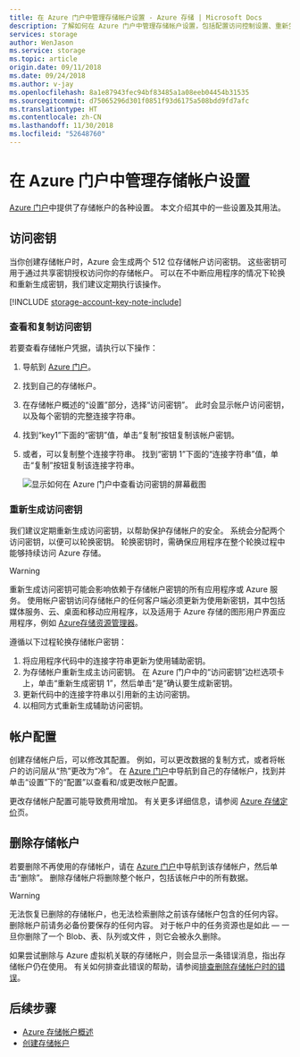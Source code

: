 ```yaml
---
title: 在 Azure 门户中管理存储帐户设置 - Azure 存储 | Microsoft Docs
description: 了解如何在 Azure 门户中管理存储帐户设置，包括配置访问控制设置、重新生成帐户访问密钥、更改访问层，或修改帐户使用的复制类型。 此外，了解如何在门户中删除存储帐户。
services: storage
author: WenJason
ms.service: storage
ms.topic: article
origin.date: 09/11/2018
ms.date: 09/24/2018
ms.author: v-jay
ms.openlocfilehash: 8a1e87943fec94bf83485a1a08eeb04454b31535
ms.sourcegitcommit: d75065296d301f0851f93d6175a508bdd9fd7afc
ms.translationtype: HT
ms.contentlocale: zh-CN
ms.lasthandoff: 11/30/2018
ms.locfileid: "52648760"
---
```

# <a name="manage-storage-account-settings-in-the-azure-portal"></a>在 Azure 门户中管理存储帐户设置

[Azure 门户](https://portal.azure.cn)中提供了存储帐户的各种设置。 本文介绍其中的一些设置及其用法。

## <a name="access-keys"></a>访问密钥

当你创建存储帐户时，Azure 会生成两个 512 位存储帐户访问密钥。 这些密钥可用于通过共享密钥授权访问你的存储帐户。 可以在不中断应用程序的情况下轮换和重新生成密钥，我们建议定期执行该操作。

[!INCLUDE [storage-account-key-note-include](../../../includes/storage-account-key-note-include.md)]

### <a name="view-and-copy-access-keys"></a>查看和复制访问密钥

若要查看存储帐户凭据，请执行以下操作：

1. 导航到 [Azure 门户](https://portal.azure.cn)。
2. 找到自己的存储帐户。
3. 在存储帐户概述的“设置”部分，选择“访问密钥”。 此时会显示帐户访问密钥，以及每个密钥的完整连接字符串。
4. 找到“key1”下面的“密钥”值，单击“复制”按钮复制该帐户密钥。
5. 或者，可以复制整个连接字符串。 找到“密钥 1”下面的“连接字符串”值，单击“复制”按钮复制该连接字符串。

    ![显示如何在 Azure 门户中查看访问密钥的屏幕截图](media/storage-manage-account/portal-connection-string.png)

### <a name="regenerate-access-keys"></a>重新生成访问密钥

我们建议定期重新生成访问密钥，以帮助保护存储帐户的安全。 系统会分配两个访问密钥，以便可以轮换密钥。 轮换密钥时，需确保应用程序在整个轮换过程中能够持续访问 Azure 存储。 

> [!WARNING]
> 重新生成访问密钥可能会影响依赖于存储帐户密钥的所有应用程序或 Azure 服务。 使用帐户密钥访问存储帐户的任何客户端必须更新为使用新密钥，其中包括媒体服务、云、桌面和移动应用程序，以及适用于 Azure 存储的图形用户界面应用程序，例如 [Azure存储资源管理器](https://azure.microsoft.com/features/storage-explorer/)。 

遵循以下过程轮换存储帐户密钥：

1. 将应用程序代码中的连接字符串更新为使用辅助密钥。
2. 为存储帐户重新生成主访问密钥。 在 Azure 门户中的“访问密钥”边栏选项卡上，单击“重新生成密钥 1”，然后单击“是”确认要生成新密钥。
3. 更新代码中的连接字符串以引用新的主访问密钥。
4. 以相同方式重新生成辅助访问密钥。

## <a name="account-configuration"></a>帐户配置

创建存储帐户后，可以修改其配置。 例如，可以更改数据的复制方式，或者将帐户的访问层从“热”更改为“冷”。 在 [Azure 门户](https://portal.azure.cn)中导航到自己的存储帐户，找到并单击“设置”下的“配置”以查看和/或更改帐户配置。

更改存储帐户配置可能导致费用增加。 有关更多详细信息，请参阅 [Azure 存储定价](https://azure.cn/pricing/details/storage/)页。

## <a name="delete-a-storage-account"></a>删除存储帐户
若要删除不再使用的存储帐户，请在 [Azure 门户](https://portal.azure.cn)中导航到该存储帐户，然后单击“删除”。 删除存储帐户将删除整个帐户，包括该帐户中的所有数据。

> [!WARNING]
> 无法恢复已删除的存储帐户，也无法检索删除之前该存储帐户包含的任何内容。 删除帐户前请务必备份要保存的任何内容。 对于帐户中的任务资源也是如此 — 一旦你删除了一个 Blob、表、队列或文件 ，则它会被永久删除。
> 

如果尝试删除与 Azure 虚拟机关联的存储帐户，则会显示一条错误消息，指出存储帐户仍在使用。 有关如何排查此错误的帮助，请参阅[排查删除存储帐户时的错误](../blobs/storage-troubleshoot-vhds.md)。

## <a name="next-steps"></a>后续步骤

- [Azure 存储帐户概述](storage-account-overview.md)
- [创建存储帐户](storage-quickstart-create-account.md)
